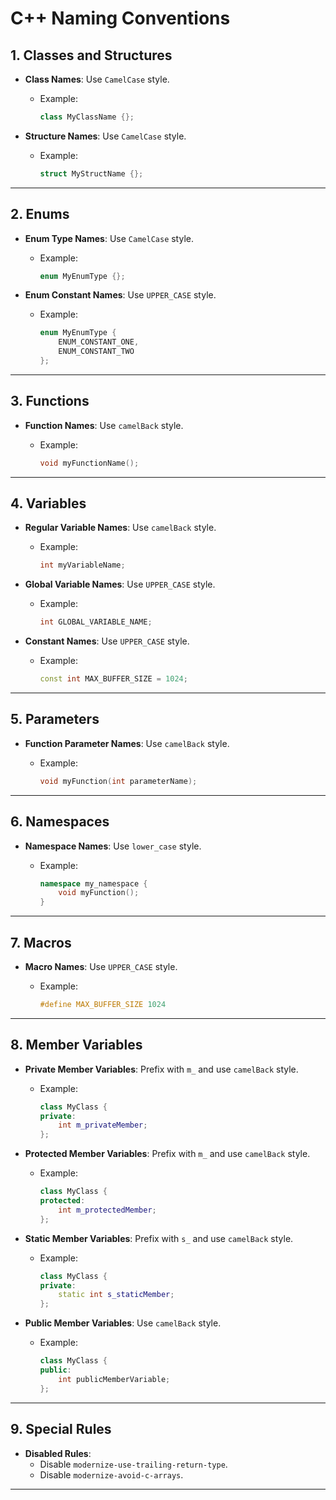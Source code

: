 # **C++ Naming Conventions**

## **1. Classes and Structures**

- **Class Names**: Use `CamelCase` style.
  - Example:

    ```cpp
    class MyClassName {};
    ```

- **Structure Names**: Use `CamelCase` style.
  - Example:

    ```cpp
    struct MyStructName {};
    ```

---

## **2. Enums**

- **Enum Type Names**: Use `CamelCase` style.
  - Example:

    ```cpp
    enum MyEnumType {};
    ```

- **Enum Constant Names**: Use `UPPER_CASE` style.
  - Example:

    ```cpp
    enum MyEnumType {
        ENUM_CONSTANT_ONE,
        ENUM_CONSTANT_TWO
    };
    ```

---

## **3. Functions**

- **Function Names**: Use `camelBack` style.
  - Example:

    ```cpp
    void myFunctionName();
    ```

---

## **4. Variables**

- **Regular Variable Names**: Use `camelBack` style.
  - Example:

    ```cpp
    int myVariableName;
    ```

- **Global Variable Names**: Use `UPPER_CASE` style.
  - Example:

    ```cpp
    int GLOBAL_VARIABLE_NAME;
    ```

- **Constant Names**: Use `UPPER_CASE` style.
  - Example:

    ```cpp
    const int MAX_BUFFER_SIZE = 1024;
    ```

---

## **5. Parameters**

- **Function Parameter Names**: Use `camelBack` style.
  - Example:

    ```cpp
    void myFunction(int parameterName);
    ```

---

## **6. Namespaces**

- **Namespace Names**: Use `lower_case` style.
  - Example:

    ```cpp
    namespace my_namespace {
        void myFunction();
    }
    ```

---

## **7. Macros**

- **Macro Names**: Use `UPPER_CASE` style.
  - Example:

    ```cpp
    #define MAX_BUFFER_SIZE 1024
    ```

---

## **8. Member Variables**

- **Private Member Variables**: Prefix with `m_` and use `camelBack` style.
  - Example:

    ```cpp
    class MyClass {
    private:
        int m_privateMember;
    };
    ```

- **Protected Member Variables**: Prefix with `m_` and use `camelBack` style.
  - Example:

    ```cpp
    class MyClass {
    protected:
        int m_protectedMember;
    };
    ```

- **Static Member Variables**: Prefix with `s_` and use `camelBack` style.
  - Example:

    ```cpp
    class MyClass {
    private:
        static int s_staticMember;
    };
    ```

- **Public Member Variables**: Use `camelBack` style.
  - Example:

    ```cpp
    class MyClass {
    public:
        int publicMemberVariable;
    };
    ```

---

## **9. Special Rules**

- **Disabled Rules**:
  - Disable `modernize-use-trailing-return-type`.
  - Disable `modernize-avoid-c-arrays`.

---